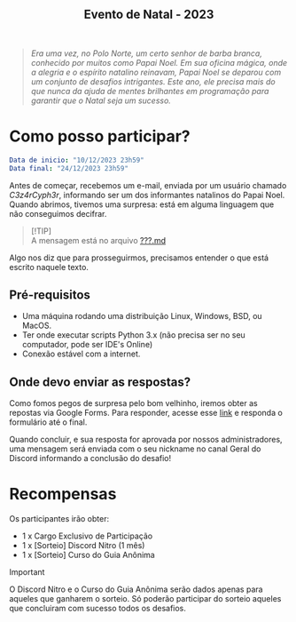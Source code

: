 <p class="header" align="center">
 <h2 align="center">Evento de Natal - 2023</h2>
 <p align="center"></p>
</p>
 <br />

> _Era uma vez, no Polo Norte, um certo senhor de barba branca, conhecido por muitos como Papai Noel. Em sua oficina mágica, onde a alegria e o espírito natalino reinavam, Papai Noel se deparou com um conjunto de desafios intrigantes. Este ano, ele precisa mais do que nunca da ajuda de mentes brilhantes em programação para garantir que o Natal seja um sucesso._

# Como posso participar?

```yaml
Data de inicio: "10/12/2023 23h59"
Data final: "24/12/2023 23h59"
```

Antes de começar, recebemos um e-mail, enviada por um usuário chamado *C3z4rCyph3r*, informando ser um dos informantes natalinos do Papai Noel. Quando abrimos, tivemos uma surpresa: está em alguma linguagem que não conseguimos decifrar. 

> [!TIP]\
> A mensagem está no arquivo [???.md](https://github.com/guiaanonima/evento-de-natal-2023/blob/main/%3F%3F%3F.md)

Algo nos diz que para prosseguirmos, precisamos entender o que está escrito naquele texto.

## Pré-requisitos
- Uma máquina rodando uma distribuição Linux, Windows, BSD, ou MacOS.
- Ter onde executar scripts Python 3.x (não precisa ser no seu computador, pode ser IDE's Online)
- Conexão estável com a internet.

## Onde devo enviar as respostas?

Como fomos pegos de surpresa pelo bom velhinho, iremos obter as repostas via Google Forms. Para responder, acesse esse [link](https://forms.gle/RYtJMV7AZeBYicPJ7) e responda o formulário até o final.

Quando concluir, e sua resposta for aprovada por nossos administradores, uma mensagem será enviada com o seu nickname no canal Geral do Discord informando a conclusão do desafio!

# Recompensas
Os participantes irão obter:

- 1 x Cargo Exclusivo de Participação
- 1 x [Sorteio] Discord Nitro (1 mês)
- 1 x [Sorteio] Curso do Guia Anônima

> [!IMPORTANT]  
> O Discord Nitro e o Curso do Guia Anônima serão dados apenas para aqueles que ganharem o sorteio. Só poderão participar do sorteio aqueles que concluiram com sucesso todos os desafios.

